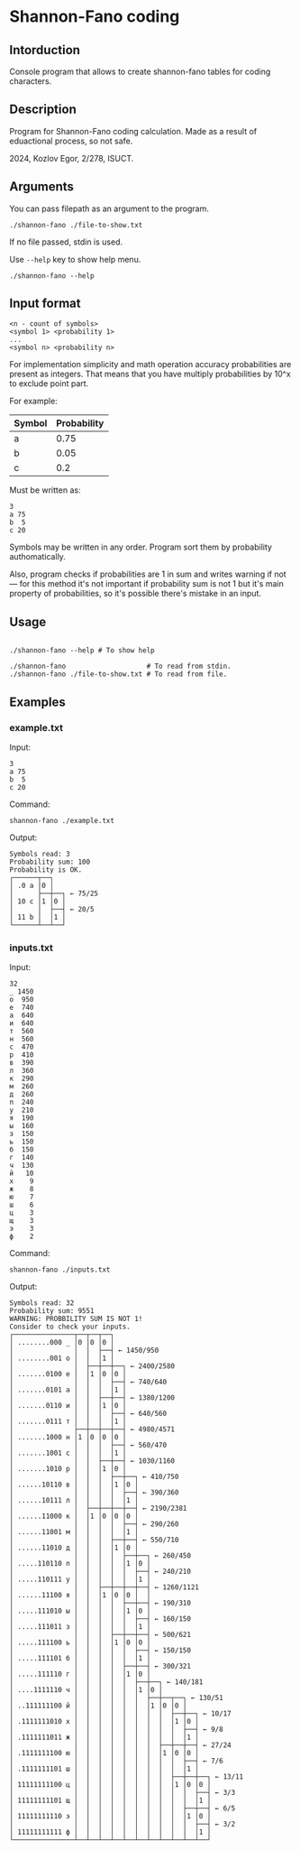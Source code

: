 # Shannon-Fano coding

## Intorduction

Console program that allows to create shannon-fano tables for coding characters.

## Description
Program for Shannon-Fano coding calculation.
Made as a result of eduactional process, so not safe.

2024, Kozlov Egor, 2/278, ISUCT.

## Arguments

You can pass filepath as an argument to the program.

```shell
./shannon-fano ./file-to-show.txt 
```

If no file passed, stdin is used.

Use `--help` key to show help menu.

```shell
./shannon-fano --help
```

## Input format

```
<n - count of symbols>
<symbol 1> <probability 1>
...
<symbol n> <probability n>
```

For implementation simplicity and math operation accuracy   probabilities are present as integers.
That means that you have multiply probabilities by 10^x to exclude point part.

For example:

|Symbol|Probability|
|------|-----------|
|a     |0.75       |
|b     |0.05       |
|c     |0.2        |

Must be written as:

```
3
a 75
b  5
c 20
```

Symbols may be written in any order. Program sort them by probability authomatically.

Also, program checks if probabilities are 1 in sum and writes warning if not &mdash; for this method it's not important if probability sum is not 1 but it's main property of probabilities, so it's possible there's mistake in an input.

## Usage

```shell

./shannon-fano --help # To show help

./shannon-fano                    # To read from stdin.
./shannon-fano ./file-to-show.txt # To read from file.

```

## Examples

### example.txt

Input:

```
3
a 75
b  5
c 20

```

Command:

```shell
shannon-fano ./example.txt
```

Output:

```shell
Symbols read: 3
Probability sum: 100
Probability is OK.
┌──────┬──┐
│ .0 a │0 │
│      ├──┼──┐ ← 75/25
│ 10 c │1 │0 │
│      │  ├──┤ ← 20/5
│ 11 b │  │1 │
└──────┴──┴──┘

```

### inputs.txt

Input:

```
32
_ 1450
о  950
е  740
а  640
и  640
т  560
н  560
с  470
р  410
в  390
л  360
к  290
м  260
д  260
п  240
у  210
я  190
ы  160
з  150
ь  150
б  150
г  140
ч  130
й   10
х    9
ж    8
ю    7
ш    6
ц    3
щ    3
э    3
ф    2

```

Command:

```shell
shannon-fano ./inputs.txt
```

Output:

```shell
Symbols read: 32
Probability sum: 9551
WARNING: PROBBILITY SUM IS NOT 1!
Consider to check your inputs.
┌───────────────┬──┬──┬──┐
│ ........000 _ │0 │0 │0 │
│               │  │  ├──┤ ← 1450/950
│ ........001 о │  │  │1 │
│               │  ├──┼──┼──┐ ← 2400/2580
│ .......0100 е │  │1 │0 │0 │
│               │  │  │  ├──┤ ← 740/640
│ .......0101 а │  │  │  │1 │
│               │  │  ├──┼──┤ ← 1380/1200
│ .......0110 и │  │  │1 │0 │
│               │  │  │  ├──┤ ← 640/560
│ .......0111 т │  │  │  │1 │
│               ├──┼──┼──┼──┤ ← 4980/4571
│ .......1000 н │1 │0 │0 │0 │
│               │  │  │  ├──┤ ← 560/470
│ .......1001 с │  │  │  │1 │
│               │  │  ├──┼──┤ ← 1030/1160
│ .......1010 р │  │  │1 │0 │
│               │  │  │  ├──┼──┐ ← 410/750
│ ......10110 в │  │  │  │1 │0 │
│               │  │  │  │  ├──┤ ← 390/360
│ ......10111 л │  │  │  │  │1 │
│               │  ├──┼──┼──┼──┤ ← 2190/2381
│ ......11000 к │  │1 │0 │0 │0 │
│               │  │  │  │  ├──┤ ← 290/260
│ ......11001 м │  │  │  │  │1 │
│               │  │  │  ├──┼──┤ ← 550/710
│ ......11010 д │  │  │  │1 │0 │
│               │  │  │  │  ├──┼──┐ ← 260/450
│ .....110110 п │  │  │  │  │1 │0 │
│               │  │  │  │  │  ├──┤ ← 240/210
│ .....110111 у │  │  │  │  │  │1 │
│               │  │  ├──┼──┼──┼──┤ ← 1260/1121
│ ......11100 я │  │  │1 │0 │0 │  │
│               │  │  │  │  ├──┼──┤ ← 190/310
│ .....111010 ы │  │  │  │  │1 │0 │
│               │  │  │  │  │  ├──┤ ← 160/150
│ .....111011 з │  │  │  │  │  │1 │
│               │  │  │  ├──┼──┼──┤ ← 500/621
│ .....111100 ь │  │  │  │1 │0 │0 │
│               │  │  │  │  │  ├──┤ ← 150/150
│ .....111101 б │  │  │  │  │  │1 │
│               │  │  │  │  ├──┼──┤ ← 300/321
│ .....111110 г │  │  │  │  │1 │0 │
│               │  │  │  │  │  ├──┼──┐ ← 140/181
│ ....1111110 ч │  │  │  │  │  │1 │0 │
│               │  │  │  │  │  │  ├──┼──┬──┐ ← 130/51
│ ..111111100 й │  │  │  │  │  │  │1 │0 │0 │
│               │  │  │  │  │  │  │  │  ├──┼──┐ ← 10/17
│ .1111111010 х │  │  │  │  │  │  │  │  │1 │0 │
│               │  │  │  │  │  │  │  │  │  ├──┤ ← 9/8
│ .1111111011 ж │  │  │  │  │  │  │  │  │  │1 │
│               │  │  │  │  │  │  │  ├──┼──┼──┤ ← 27/24
│ .1111111100 ю │  │  │  │  │  │  │  │1 │0 │0 │
│               │  │  │  │  │  │  │  │  │  ├──┤ ← 7/6
│ .1111111101 ш │  │  │  │  │  │  │  │  │  │1 │
│               │  │  │  │  │  │  │  │  ├──┼──┼──┐ ← 13/11
│ 11111111100 ц │  │  │  │  │  │  │  │  │1 │0 │0 │
│               │  │  │  │  │  │  │  │  │  │  ├──┤ ← 3/3
│ 11111111101 щ │  │  │  │  │  │  │  │  │  │  │1 │
│               │  │  │  │  │  │  │  │  │  ├──┼──┤ ← 6/5
│ 11111111110 э │  │  │  │  │  │  │  │  │  │1 │0 │
│               │  │  │  │  │  │  │  │  │  │  ├──┤ ← 3/2
│ 11111111111 ф │  │  │  │  │  │  │  │  │  │  │1 │
└───────────────┴──┴──┴──┴──┴──┴──┴──┴──┴──┴──┴──┘

```